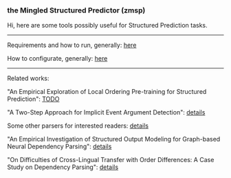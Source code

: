 ### the Mingled Structured Predictor (zmsp)

Hi, here are some tools possibly useful for Structured Prediction tasks.

-----

Requirements and how to run, generally: [here](docs/run.md)

How to configurate, generally: [here](docs/conf.md)

-----

Related works:

"An Empirical Exploration of Local Ordering Pre-training for Structured Prediction": [TODO](??)

"A Two-Step Approach for Implicit Event Argument Detection": [details](docs/iarg.md)

Some other parsers for interested readers: [details](docs/sop.md)

"An Empirical Investigation of Structured Output Modeling for Graph-based Neural Dependency Parsing": [details](docs/emp_graph.md)

"On Difficulties of Cross-Lingual Transfer with Order Differences: A Case Study on Dependency Parsing": [details](docs/cl0.md)
